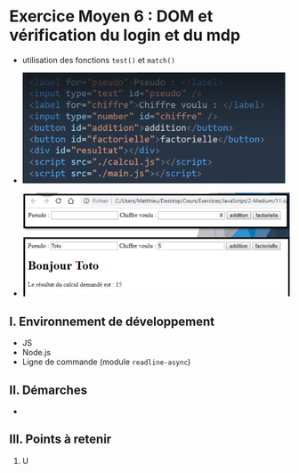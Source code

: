 # Exercice Moyen 6 : DOM et vérification du login et du mdp

- utilisation des fonctions `test()` et `match()` 
  
- ![capture exo7](ex7a.png)
- ![capture exo7](ex7b.png)

## I. Environnement de développement

* JS
* Node.js
* Ligne de commande (module `readline-async`)

## II. Démarches
- 


## III. Points à retenir

1. U